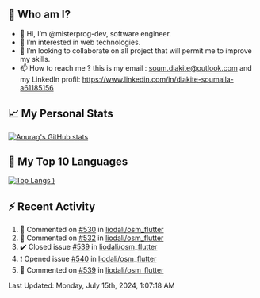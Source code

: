 ## **🔎 Who am I?**
- 👋 Hi, I’m @misterprog-dev, software engineer.
- 👀 I’m interested in web technologies.
- 💞️ I’m looking to collaborate on all project that will permit me to improve my skills.
- 📫 How to reach me ? this is my email : soum.diakite@outlook.com and my LinkedIn profil: https://www.linkedin.com/in/diakite-soumaila-a61185156


## **📈 My Personal Stats**
[![Anurag's GitHub stats](https://github-readme-stats.vercel.app/api?username=misterprog-dev&count_private=true&show_icons=true)](https://github.com/anuraghazra/github-readme-stats)

## **📣 My Top 10 Languages**
[![Top Langs](https://github-readme-stats.vercel.app/api/top-langs/?username=misterprog-dev&langs_count=10&layout=compact&hide=html,css&hide_title=true&&&show_icons=true)
)](https://github.com/anuraghazra/github-readme-stats)

## **⚡ Recent Activity**
<!--RECENT_ACTIVITY:start-->
1. 💬 Commented on [#530](https://github.com/liodali/osm_flutter/issues/530#issuecomment-2212540218) in [liodali/osm_flutter](https://github.com/liodali/osm_flutter)<br>
2. 💬 Commented on [#532](https://github.com/liodali/osm_flutter/issues/532#issuecomment-2212539357) in [liodali/osm_flutter](https://github.com/liodali/osm_flutter)<br>
3. ✔️ Closed issue [#539](https://github.com/liodali/osm_flutter/issues/539) in [liodali/osm_flutter](https://github.com/liodali/osm_flutter)<br>
4. ❗️ Opened issue [#540](https://github.com/liodali/osm_flutter/issues/540) in [liodali/osm_flutter](https://github.com/liodali/osm_flutter)<br>
5. 💬 Commented on [#539](https://github.com/liodali/osm_flutter/issues/539#issuecomment-2212393625) in [liodali/osm_flutter](https://github.com/liodali/osm_flutter)<br>
<!--RECENT_ACTIVITY:end-->
<!--RECENT_ACTIVITY:last_update-->
Last Updated: Monday, July 15th, 2024, 1:07:18 AM
<!--RECENT_ACTIVITY:last_update_end-->

<!---
misterprog-dev/misterprog-dev is a ✨ special ✨ repository because its `README.md` (this file) appears on your GitHub profile.
You can click the Preview link to take a look at your changes.
--->


